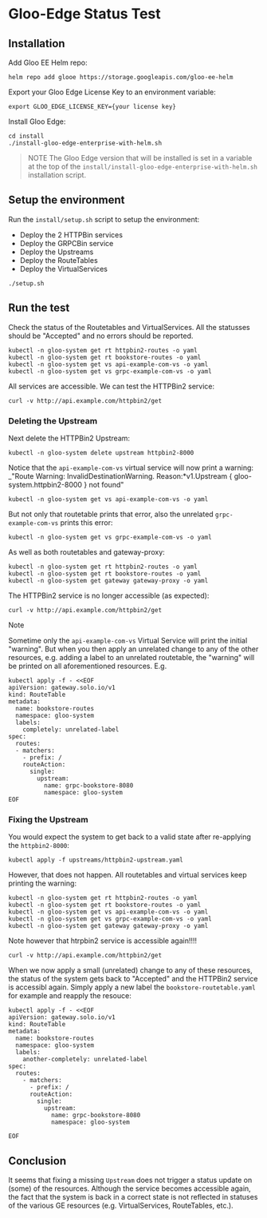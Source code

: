 # Gloo-Edge Status Test

## Installation

Add Gloo EE Helm repo:
```
helm repo add glooe https://storage.googleapis.com/gloo-ee-helm
```

Export your Gloo Edge License Key to an environment variable:
```
export GLOO_EDGE_LICENSE_KEY={your license key}
```

Install Gloo Edge:
```
cd install
./install-gloo-edge-enterprise-with-helm.sh
```

> NOTE
> The Gloo Edge version that will be installed is set in a variable at the top of the `install/install-gloo-edge-enterprise-with-helm.sh` installation script.

## Setup the environment

Run the `install/setup.sh` script to setup the environment:

- Deploy the 2 HTTPBin services
- Deploy the GRPCBin service
- Deploy the Upstreams
- Deploy the RouteTables
- Deploy the VirtualServices

```
./setup.sh
```

## Run the test

Check the status of the Routetables and VirtualServices. All the statusses should be "Accepted" and no errors should be reported.

```
kubectl -n gloo-system get rt httpbin2-routes -o yaml
kubectl -n gloo-system get rt bookstore-routes -o yaml
kubectl -n gloo-system get vs api-example-com-vs -o yaml
kubectl -n gloo-system get vs grpc-example-com-vs -o yaml
```

All services are accessible. We can test the HTTPBin2 service:

```
curl -v http://api.example.com/httpbin2/get
```


### Deleting the Upstream

Next delete the HTTPBin2 Upstream:

```
kubectl -n gloo-system delete upstream httpbin2-8000
```

Notice that the `api-example-com-vs` virtual service will now print a warning: _"Route Warning: InvalidDestinationWarning. Reason:*v1.Upstream { gloo-system.httpbin2-8000 } not found"

```
kubectl -n gloo-system get vs api-example-com-vs -o yaml
```

But not only that routetable prints that error, also the unrelated `grpc-example-com-vs` prints this error:

```
kubectl -n gloo-system get vs grpc-example-com-vs -o yaml
```

As well as both routetables and gateway-proxy:

```
kubectl -n gloo-system get rt httpbin2-routes -o yaml
kubectl -n gloo-system get rt bookstore-routes -o yaml
kubectl -n gloo-system get gateway gateway-proxy -o yaml
```

The HTTPBin2 service is no longer accessible (as expected):

```
curl -v http://api.example.com/httpbin2/get
```

> [!NOTE]
> Sometime only the `api-example-com-vs` Virtual Service will print the initial "warning". But when you then apply an unrelated change to any of the other resources, e.g. adding a label to an unrelated routetable, the "warning" will be printed on all aforementioned resources. E.g.
>
> ```
> kubectl apply -f - <<EOF
> apiVersion: gateway.solo.io/v1
> kind: RouteTable
> metadata:
>   name: bookstore-routes
>   namespace: gloo-system
>   labels:
>     completely: unrelated-label
> spec:
>   routes:
>   - matchers:
>     - prefix: /
>     routeAction:
>       single:
>         upstream:
>           name: grpc-bookstore-8080
>           namespace: gloo-system
> EOF
> ```

### Fixing the Upstream

You would expect the system to get back to a valid state after re-applying the `httpbin2-8000`:

```
kubectl apply -f upstreams/httpbin2-upstream.yaml
```

However, that does not happen. All routetables and virtual services keep printing the warning:

```
kubectl -n gloo-system get rt httpbin2-routes -o yaml
kubectl -n gloo-system get rt bookstore-routes -o yaml
kubectl -n gloo-system get vs api-example-com-vs -o yaml
kubectl -n gloo-system get vs grpc-example-com-vs -o yaml
kubectl -n gloo-system get gateway gateway-proxy -o yaml
```

Note however that htrpbin2 service is accessible again!!!!

```
curl -v http://api.example.com/httpbin2/get
```

When we now apply a small (unrelated) change to any of these resources, the status of the system gets back to "Accepted" and the HTTPBin2 service is accessibl again. Simply apply a new label the `bookstore-routetable.yaml` for example and reapply the resouce:

```
kubectl apply -f - <<EOF
apiVersion: gateway.solo.io/v1
kind: RouteTable
metadata:
  name: bookstore-routes
  namespace: gloo-system
  labels:
    another-completely: unrelated-label
spec:
  routes:
    - matchers:
      - prefix: /
      routeAction:
        single:
          upstream:
            name: grpc-bookstore-8080
            namespace: gloo-system
      
EOF
```

## Conclusion
It seems that fixing a missing `Upstream` does not trigger a status update on (some) of the resources. Although the service becomes accessible again, the fact that the system is back in a correct state is not reflected in statuses of the various GE resources (e.g. VirtualServices, RouteTables, etc.).
